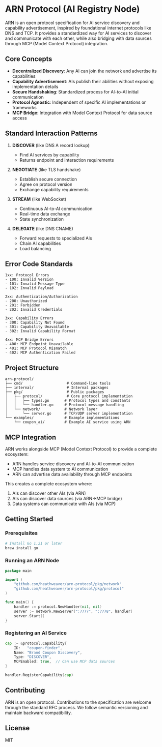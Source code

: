 # ARN Protocol (AI Registry Node)

ARN is an open protocol specification for AI service discovery and capability advertisement, inspired by foundational internet protocols like DNS and TCP. It provides a standardized way for AI services to discover and communicate with each other, while also bridging with data sources through MCP (Model Context Protocol) integration.

## Core Concepts

- **Decentralized Discovery**: Any AI can join the network and advertise its capabilities
- **Capability Advertisement**: AIs publish their abilities without exposing implementation details
- **Secure Handshaking**: Standardized process for AI-to-AI initial communication
- **Protocol Agnostic**: Independent of specific AI implementations or frameworks
- **MCP Bridge**: Integration with Model Context Protocol for data source access

## Standard Interaction Patterns

1. **DISCOVER** (like DNS A record lookup)
   - Find AI services by capability
   - Returns endpoint and interaction requirements

2. **NEGOTIATE** (like TLS handshake)
   - Establish secure connection
   - Agree on protocol version
   - Exchange capability requirements

3. **STREAM** (like WebSocket)
   - Continuous AI-to-AI communication
   - Real-time data exchange
   - State synchronization

4. **DELEGATE** (like DNS CNAME)
   - Forward requests to specialized AIs
   - Chain AI capabilities
   - Load balancing

## Error Code Standards

```
1xx: Protocol Errors
- 100: Invalid Version
- 101: Invalid Message Type
- 102: Invalid Payload

2xx: Authentication/Authorization
- 200: Unauthorized
- 201: Forbidden
- 202: Invalid Credentials

3xx: Capability Errors
- 300: Capability Not Found
- 301: Capability Unavailable
- 302: Invalid Capability Format

4xx: MCP Bridge Errors
- 400: MCP Endpoint Unavailable
- 401: MCP Protocol Mismatch
- 402: MCP Authentication Failed
```

## Project Structure

```
arn-protocol/
├── cmd/                    # Command-line tools
├── internal/               # Internal packages
├── pkg/                    # Public packages
│   ├── protocol/           # Core protocol implementation
│   │   ├── types.go       # Protocol types and constants
│   │   └── handler.go     # Protocol message handling
│   └── network/           # Network layer
│       └── server.go      # TCP/UDP server implementation
└── examples/              # Example implementations
    └── coupon_ai/         # Example AI service using ARN
```

## MCP Integration

ARN works alongside MCP (Model Context Protocol) to provide a complete ecosystem:
- ARN handles service discovery and AI-to-AI communication
- MCP handles data system to AI communication
- ARN can advertise data availability through MCP endpoints

This creates a complete ecosystem where:
1. AIs can discover other AIs (via ARN)
2. AIs can discover data sources (via ARN->MCP bridge)
3. Data systems can communicate with AIs (via MCP)

## Getting Started

### Prerequisites
```bash
# Install Go 1.21 or later
brew install go
```

### Running an ARN Node
```go
package main

import (
    "github.com/heathweaver/arn-protocol/pkg/network"
    "github.com/heathweaver/arn-protocol/pkg/protocol"
)

func main() {
    handler := protocol.NewHandler(nil, nil)
    server := network.NewServer(":7777", ":7778", handler)
    server.Start()
}
```

### Registering an AI Service
```go
cap := &protocol.Capability{
    ID:   "coupon-finder",
    Name: "Brand Coupon Discovery",
    Type: "DISCOVER",
    MCPEnabled: true,  // Can use MCP data sources
}

handler.RegisterCapability(cap)
```

## Contributing

ARN is an open protocol. Contributions to the specification are welcome through the standard RFC process. We follow semantic versioning and maintain backward compatibility.

## License

MIT
